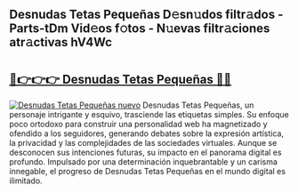 ## Desnudas Tetas Pequeñas D𝚎sn𝚞dos filtr𝚊dos - Parts-tDm Vid𝚎os f𝚘tos - N𝚞evas filtr𝚊ciones atr𝚊ctivas hV4Wc

# <h2><a href="http://mb4h0wk.tromn.icu/?c=Desnudas+Tetas+Peque%c3%b1as">🔗👉👉👉 Desnudas Tetas Pequeñas 🔗🔗</a></h2>

[![Desnudas Tetas Pequeñas nuevo](https://i.imgur.com/pEAQMta.gif)](http://mb4h0wk.tromn.icu/?c=Desnudas+Tetas+Peque%c3%b1as)
Desnudas Tetas Pequeñas, un personaje intrigante y esquivo, trasciende las etiquetas simples. Su enfoque poco ortodoxo para construir una personalidad web ha magnetizado y ofendido a los seguidores, generando debates sobre la expresión artística, la privacidad y las complejidades de las sociedades virtuales. Aunque se desconocen sus intenciones futuras, su impacto en el panorama digital es profundo. Impulsado por una determinación inquebrantable y un carisma innegable, el progreso de Desnudas Tetas Pequeñas en el mundo digital es ilimitado.
